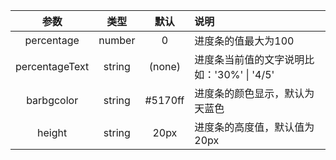 | 参数            | 类型          | 默认        |   说明                 |
| :---------:     | :----------: | :---------: | :------------------------------------------|
| percentage      | number       | 0           | 进度条的值最大为100 |
| percentageText  | string       | (none)      | 进度条当前值的文字说明比如：'30%' \| '4/5' |
| barbgcolor      | string       | #5170ff     | 进度条的颜色显示，默认为天蓝色 |
| height          | string       | 20px        | 进度条的高度值，默认值为20px |
